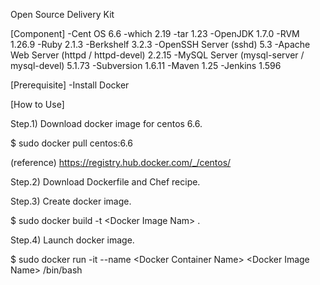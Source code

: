 Open Source Delivery Kit

[Component]
-Cent OS 6.6
-which 2.19
-tar 1.23
-OpenJDK 1.7.0
-RVM 1.26.9
-Ruby 2.1.3
-Berkshelf 3.2.3
-OpenSSH Server (sshd) 5.3
-Apache Web Server (httpd / httpd-devel) 2.2.15
-MySQL Server (mysql-server / mysql-devel) 5.1.73
-Subversion 1.6.11
-Maven 1.25
-Jenkins 1.596

[Prerequisite]
-Install Docker

[How to Use]

Step.1) Download docker image for centos 6.6.

 $ sudo docker pull centos:6.6

 (reference)
 https://registry.hub.docker.com/_/centos/

Step.2) Download Dockerfile and Chef recipe.

Step.3) Create docker image.

 $ sudo docker build -t \<Docker Image Nam\> .

Step.4) Launch docker image.

 $ sudo docker run -it --name \<Docker Container Name\> \<Docker Image Name\> /bin/bash
